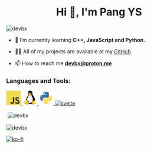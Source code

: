 <h1 align="center">Hi 👋, I'm Pang YS</h1>
<p align="left"> <img src="https://komarev.com/ghpvc/?username=devbx&label=Profile%20views&color=0e75b6&style=flat" alt="devbx" /> </p>

- 🌱 I’m currently learning **C++, JavaScript and Python.**

- 👨‍💻 All of my projects are available at my [GitHub](https://github.com/devbx)

- 📫 How to reach me **devbx@proton.me**

<h3 align="left">Languages and Tools:</h3>
<p align="left"> <a href="https://developer.mozilla.org/en-US/docs/Web/JavaScript" target="_blank" rel="noreferrer"> <img src="https://raw.githubusercontent.com/devicons/devicon/master/icons/javascript/javascript-original.svg" alt="javascript" width="40" height="40"/> </a> <a href="https://www.linux.org/" target="_blank" rel="noreferrer"> <img src="https://raw.githubusercontent.com/devicons/devicon/master/icons/linux/linux-original.svg" alt="linux" width="40" height="40"/> </a> <a href="https://www.python.org" target="_blank" rel="noreferrer"> <img src="https://raw.githubusercontent.com/devicons/devicon/master/icons/python/python-original.svg" alt="python" width="40" height="40"/> </a> <a href="https://svelte.dev" target="_blank" rel="noreferrer"> <img src="https://upload.wikimedia.org/wikipedia/commons/1/1b/Svelte_Logo.svg" alt="svelte" width="40" height="40"/> </a> </p>

<p>&nbsp;<img align="center" src="https://github-readme-stats.vercel.app/api?username=devbx&show_icons=true&theme=synthwave&locale=en" alt="devbx" /></p>

<p><img align="center" src="https://github-readme-streak-stats.herokuapp.com/?user=devbx&" alt="devbx" /></p>

[![ko-fi](https://ko-fi.com/img/githubbutton_sm.svg)](https://ko-fi.com/O4O8116272)
